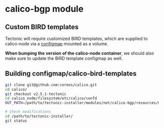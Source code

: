 # calico-bgp module

## Custom BIRD templates

Tectonic will require customized BIRD templates, which are supplied to calico-node via a [configmap](resources/manifests/calico-bird-templates.yaml) mounted as a volume.

__When bumping the version of the calico-node container__, we should also make sure to update the BIRD template configmap as well.

## Building configmap/calico-bird-templates

```sh
git clone git@github.com:coreos/calico.git
cd calico/
git checkout v2.5.1-tectonic
cd calico_node/filesystem/etc/calico/confd
OUT_PATH=/path/to/tectonic-installer/modules/net/calico-bgp/resources/manifests/calico-bird-templates.yaml ./mk-calico-templates-configmap.sh

# Check modifications
cd /path/to/tectonic-installer/
git status
```
